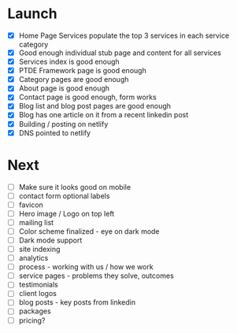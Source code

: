 # Launch

- [x] Home Page Services populate the top 3 services in each service category
- [x] Good enough individual stub page and content for all services
- [x] Services index is good enough
- [x] PTDE Framework page is good enough
- [x] Category pages are good enough
- [x] About page is good enough
- [x] Contact page is good enough, form works
- [x] Blog list and blog post pages are good enough
- [x] Blog has one article on it from a recent linkedin post
- [x] Building / posting on netlify
- [x] DNS pointed to netlify

# Next

- [ ] Make sure it looks good on mobile
- [ ] contact form optional labels
- [ ] favicon
- [ ] Hero image / Logo on top left
- [ ] mailing list
- [ ] Color scheme finalized - eye on dark mode
- [ ] Dark mode support
- [ ] site indexing
- [ ] analytics
- [ ] process - working with us / how we work
- [ ] service pages - problems they solve, outcomes
- [ ] testimonials
- [ ] client logos
- [ ] blog posts - key posts from linkedin
- [ ] packages
- [ ] pricing?
